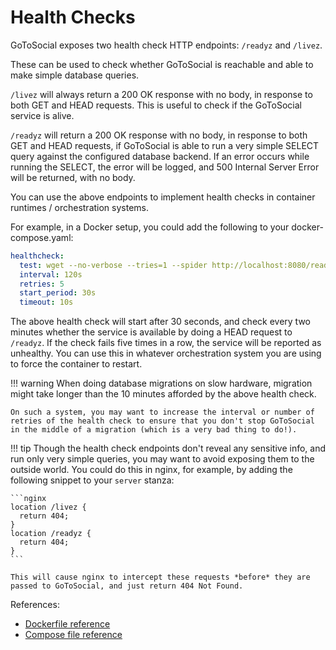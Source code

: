 # Health Checks

GoToSocial exposes two health check HTTP endpoints: `/readyz` and `/livez`.

These can be used to check whether GoToSocial is reachable and able to make simple database queries.

`/livez` will always return a 200 OK response with no body, in response to both GET and HEAD requests. This is useful to check if the GoToSocial service is alive.

`/readyz` will return a 200 OK response with no body, in response to both GET and HEAD requests, if GoToSocial is able to run a very simple SELECT query against the configured database backend. If an error occurs while running the SELECT, the error will be logged, and 500 Internal Server Error will be returned, with no body.

You can use the above endpoints to implement health checks in container runtimes / orchestration systems.

For example, in a Docker setup, you could add the following to your docker-compose.yaml:

```yaml
healthcheck:
  test: wget --no-verbose --tries=1 --spider http://localhost:8080/readyz || exit 1
  interval: 120s
  retries: 5
  start_period: 30s
  timeout: 10s
```

The above health check will start after 30 seconds, and check every two minutes whether the service is available by doing a HEAD request to `/readyz`. If the check fails five times in a row, the service will be reported as unhealthy. You can use this in whatever orchestration system you are using to force the container to restart.

!!! warning
    When doing database migrations on slow hardware, migration might take longer than the 10 minutes afforded by the above health check.
    
    On such a system, you may want to increase the interval or number of retries of the health check to ensure that you don't stop GoToSocial in the middle of a migration (which is a very bad thing to do!).

!!! tip
    Though the health check endpoints don't reveal any sensitive info, and run only very simple queries, you may want to avoid exposing them to the outside world. You could do this in nginx, for example, by adding the following snippet to your `server` stanza:
    
    ```nginx
    location /livez {
      return 404;
    }
    location /readyz {
      return 404;
    }
    ```
    
    This will cause nginx to intercept these requests *before* they are passed to GoToSocial, and just return 404 Not Found.

References:

- [Dockerfile reference](https://docs.docker.com/reference/dockerfile/#healthcheck)
- [Compose file reference](https://docs.docker.com/compose/compose-file/compose-file-v3/#healthcheck)
